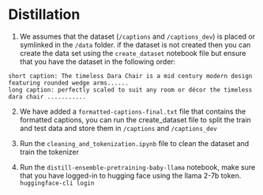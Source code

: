 # Distillation

1) We assumes that the dataset (`/captions` and `/captions_dev`) is placed or symlinked in the `/data` folder.
if the dataset is not created then you can create the data set using the `create_dataset` notebook file but ensure that you have the dataset in the following order:
```
short caption: The timeless Dara Chair is a mid century modern design featuring rounded wedge arms......
long caption: perfectly scaled to suit any room or décor the timeless dara chair ...........

```

2) We have added a `formatted-captions-final.txt` file that contains the formatted captions, you can run the create_dataset file to split the train and test data and store them in `/captions` and `/captions_dev`

3) Run the `cleaning_and_tokenization.ipynb` file to clean the dataset and train the tokenizer

4) Run the `distill-ensemble-pretraining-baby-llama` notebook, make sure that you have logged-in to hugging face using  the llama 2-7b token.
```huggingface-cli login```




